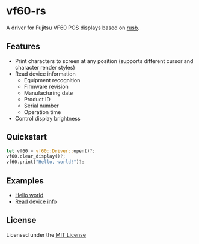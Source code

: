 # vf60-rs

A driver for Fujitsu VF60 POS displays based on [rusb](https://github.com/a1ien/rusb).

## Features

-   Print characters to screen at any position (supports different cursor and character render styles)
-   Read device information
    -   Equipment recognition
    -   Firmware revision
    -   Manufacturing date
    -   Product ID
    -   Serial number
    -   Operation time
-   Control display brightness

## Quickstart

```rust
let vf60 = vf60::Driver::open()?;
vf60.clear_display()?;
vf60.print("Hello, world!")?;
```

## Examples

-   [Hello world](https://github.com/Twometer/vf60-rs/blob/main/examples/hello_world.rs)
-   [Read device info](https://github.com/Twometer/vf60-rs/blob/main/examples/device_info.rs)

## License

Licensed under the [MIT License](https://github.com/Twometer/vf60-rs/blob/main/LICENSE)

